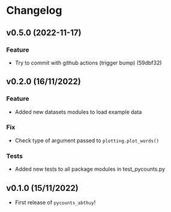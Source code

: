 # Changelog

<!--next-version-placeholder-->

## v0.5.0 (2022-11-17)

### Feature
- Try to commit with github actions (trigger bump) (59dbf32)

## v0.2.0 (16/11/2022)

### Feature

- Added new datasets modules to load example data

### Fix

- Check type of argument passed to `plotting.plot_words()`

### Tests

- Added new tests to all package modules in test_pycounts.py

## v0.1.0 (15/11/2022)

- First release of `pycounts_abthuy`!